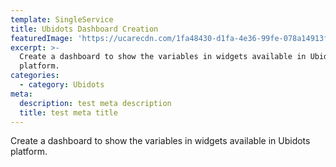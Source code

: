 ```yaml
---
template: SingleService
title: Ubidots Dashboard Creation
featuredImage: 'https://ucarecdn.com/1fa48430-d1fa-4e36-99fe-078a14913fcf/'
excerpt: >-
  Create a dashboard to show the variables in widgets available in Ubidots
  platform.
categories:
  - category: Ubidots
meta:
  description: test meta description
  title: test meta title
---
```


Create a dashboard to show the variables in widgets available in Ubidots platform.
